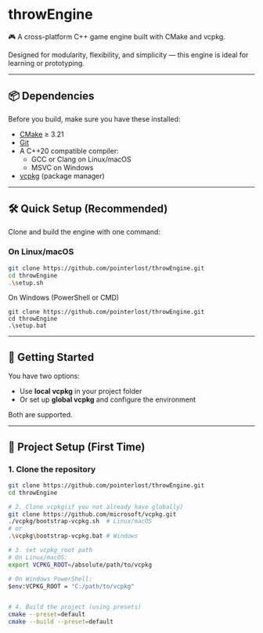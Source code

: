 # throwEngine

🎮 A cross-platform C++ game engine built with CMake and vcpkg.

Designed for modularity, flexibility, and simplicity — this engine is ideal for learning or prototyping.

---

## 📦 Dependencies

Before you build, make sure you have these installed:

- [CMake](https://cmake.org/) ≥ 3.21
- [Git](https://git-scm.com/)
- A C++20 compatible compiler:
  - GCC or Clang on Linux/macOS
  - MSVC on Windows
- [vcpkg](https://github.com/microsoft/vcpkg) (package manager)

---

## 🛠 Quick Setup (Recommended)

Clone and build the engine with one command:

### On Linux/macOS
```bash
git clone https://github.com/pointerlost/throwEngine.git
cd throwEngine
.\setup.sh
```
On Windows (PowerShell or CMD)
```
git clone https://github.com/pointerlost/throwEngine.git
cd throwEngine
.\setup.bat
```
----------------------------------------------------------
## 🚀 Getting Started

You have two options:
- Use **local vcpkg** in your project folder
- Or set up **global vcpkg** and configure the environment

Both are supported.

---

## 🔧 Project Setup (First Time)

### 1. Clone the repository

```bash
git clone https://github.com/pointerlost/throwEngine.git
cd throwEngine

# 2. Clone vcpkg(if you not already have globally)
git clone https://github.com/microsoft/vcpkg.git
./vcpkg/bootstrap-vcpkg.sh  # Linux/macOS
# or
.\vcpkg\bootstrap-vcpkg.bat # Windows

# 3. set vcpkg_root path
# On Linux/macOS:
export VCPKG_ROOT=/absolute/path/to/vcpkg

# On Windows PowerShell:
$env:VCPKG_ROOT = "C:/path/to/vcpkg"


# 4. Build the project (using presets)
cmake --preset=default
cmake --build --preset=default
